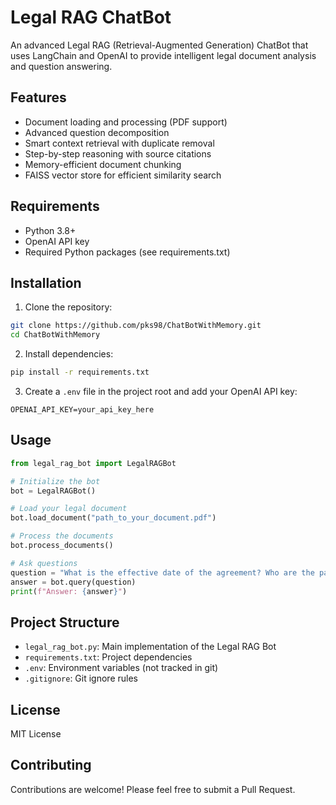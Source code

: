 # Legal RAG ChatBot

An advanced Legal RAG (Retrieval-Augmented Generation) ChatBot that uses LangChain and OpenAI to provide intelligent legal document analysis and question answering.

## Features

- Document loading and processing (PDF support)
- Advanced question decomposition
- Smart context retrieval with duplicate removal
- Step-by-step reasoning with source citations
- Memory-efficient document chunking
- FAISS vector store for efficient similarity search

## Requirements

- Python 3.8+
- OpenAI API key
- Required Python packages (see requirements.txt)

## Installation

1. Clone the repository:
```bash
git clone https://github.com/pks98/ChatBotWithMemory.git
cd ChatBotWithMemory
```

2. Install dependencies:
```bash
pip install -r requirements.txt
```

3. Create a `.env` file in the project root and add your OpenAI API key:
```
OPENAI_API_KEY=your_api_key_here
```

## Usage

```python
from legal_rag_bot import LegalRAGBot

# Initialize the bot
bot = LegalRAGBot()

# Load your legal document
bot.load_document("path_to_your_document.pdf")

# Process the documents
bot.process_documents()

# Ask questions
question = "What is the effective date of the agreement? Who are the parties to the agreement?"
answer = bot.query(question)
print(f"Answer: {answer}")
```

## Project Structure

- `legal_rag_bot.py`: Main implementation of the Legal RAG Bot
- `requirements.txt`: Project dependencies
- `.env`: Environment variables (not tracked in git)
- `.gitignore`: Git ignore rules

## License

MIT License

## Contributing

Contributions are welcome! Please feel free to submit a Pull Request. 
